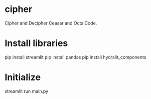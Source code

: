 # cipher
Cipher and Decipher Ceasar and OctalCode.

# Install libraries
pip install streamlit
pip install pandas
pip install hydralit_components

# Initialize
streamlit run main.py

